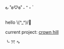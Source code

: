 ౿ ˚ʚ♡ɞ˚ ˖ ⁺ ༝ ۫

hello \\(^_^)/🌷

current project: [crown hill](https://github.com/tennie-png/crownhill/tree/main#readme)

╰ ꔫ ∿
